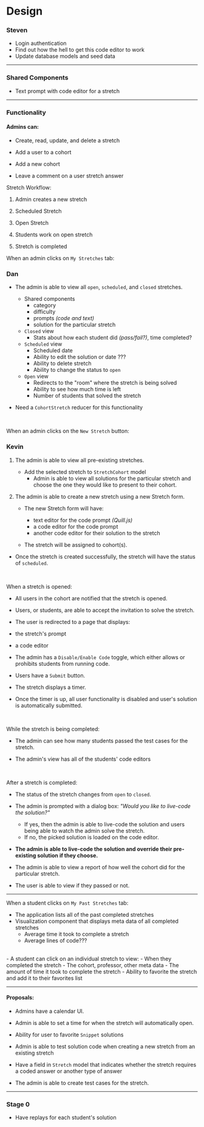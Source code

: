 
# Design

### Steven

- Login authentication
- Find out how the hell to get this code editor to work
- Update database models and seed data

***
### Shared Components
- Text prompt with code editor for a stretch

***
### Functionality


#### Admins can:

- Create, read, update, and delete a stretch

- Add a user to a cohort

- Add a new cohort

- Leave a comment on a user stretch answer



Stretch Workflow:

1. Admin creates a new stretch

2. Scheduled Stretch

3. Open Stretch

4. Students work on open stretch

5. Stretch is completed



When an admin clicks on ``My Stretches`` tab:

### Dan

- The admin is able to view all ``open``, ``scheduled``, and ``closed`` stretches.
	- Shared components
		- category
		- difficulty
		-  prompts _(code and text)_
		- solution for the particular stretch
	- ``Closed`` view
		- Stats about how each student did _(pass/fail?)_, time completed?
	- ``Scheduled`` view
		- Scheduled date
		- Ability to edit the solution or date ???
		- Ability to delete stretch
		- Ability to change the status to ``open``
	- ``Open`` view
		- Redirects to the "room" where the stretch is being solved
		- Ability to see how much time is left
		- Number of students that solved the stretch

- Need a ``CohortStretch`` reducer for this functionality

<br/>



When an admin clicks on the ``New Stretch`` button:

### Kevin

1. The admin is able to view all pre-existing stretches.

	- Add the selected stretch to ``StretchCohort`` model
		- Admin is able to view all solutions for the particular stretch and choose the one they would like to present to their cohort.

3. The admin is able to create a new stretch using a new Stretch form.

	- The new Stretch form will have:
		- text editor for the code prompt _(Quill.js)_
		- a code editor for the code prompt
		- another code editor for their solution to the stretch

	- The stretch will be assigned to cohort(s).

- Once the stretch is created successfully, the stretch will have the status of ``scheduled``.

<br/>



When a stretch is opened:

- All users in the cohort are notified that the stretch is opened.

- Users, or students, are able to accept the invitation to solve the stretch.

- The user is redirected to a page that displays:

- the stretch's prompt

- a code editor

- The admin has a ``Disable/Enable Code`` toggle, which either allows or prohibits students from running code.

- Users have a ``Submit`` button.

- The stretch displays a timer.

- Once the timer is up, all user functionality is disabled and user's solution is automatically submitted.

<br/>



While the stretch is being completed:

- The admin can see how many students passed the test cases for the stretch.

- The admin's view has all of the students' code editors
<br/>



After a stretch is completed:

- The status of the stretch changes from ``open`` to ``closed``.

- The admin is prompted with a dialog box: _"Would you like to live-code the solution?"_
	- If yes, then the admin is able to live-code the solution and users being able to watch the admin solve the stretch.
	- If no, the picked solution is loaded on the code editor.

- **The admin is able to live-code the solution and override their pre-existing solution if they choose.**

- The admin is able to view a report of how well the cohort did for the particular stretch.

- The user is able to view if they passed or not.

***
When a student clicks on ``My Past Stretches`` tab:
- The application lists all of the past completed stretches
- Visualization component that displays meta data of all completed stretches
	- Average time it took to complete a stretch
	- Average lines of code???
<br/>
- A student can click on an individual stretch to view:
	- When they completed the stretch
	- The cohort, professor, other meta data
	- The amount of time it took to complete the stretch
	- Ability to favorite the stretch and add it to their favorites list


***



#### Proposals:

- Admins have a calendar UI.

- Admin is able to set a time for when the stretch will automatically open.

- Ability for user to favorite ``Snippet`` solutions

- Admin is able to test solution code when creating a new stretch from an existing stretch

- Have a field in ``Stretch`` model that indicates whether the stretch requires a coded answer or another type of answer

- The admin is able to create test cases for the stretch.

***

### Stage 0
- Have replays for each student's solution